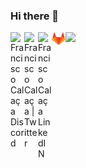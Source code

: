 ### Hi there 👋


<a href="https://discord.gg/U6zpBxjE">
  <img align="left" alt="Francisco Calaça Discord" width="22px" src="https://raw.githubusercontent.com/peterthehan/peterthehan/master/assets/discord.svg" />
</a>
<a href="https://twitter.com/chicocx">
  <img align="left" alt="Francisco Calaça | Twitter" width="22px" src="https://raw.githubusercontent.com/peterthehan/peterthehan/master/assets/twitter.svg" />
</a>
<a href="https://www.linkedin.com/in/franciscocalaca/">
  <img align="left" alt="Francisco Calaça LinkedIN" width="22px" src="https://raw.githubusercontent.com/peterthehan/peterthehan/master/assets/linkedin.svg" />
</a>
<a href="https://gitlab.com/chicocx/">
  <img align="left" alt="Francisco Calaça GitLab" width="22px" src="images/logo/gitlab.png" />
</a>



![](https://visitor-badge.glitch.me/badge?page_id=chicocx)

<br />


